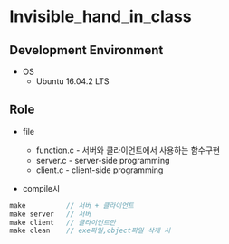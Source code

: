 # Invisible_hand_in_class

## Development Environment
* OS
  * Ubuntu 16.04.2 LTS

## Role
* file
  * function.c - 서버와 클라이언트에서 사용하는 함수구현 
  * server.c - server-side programming
  * client.c - client-side programming

* compile시

```c
make          // 서버 + 클라이언트 
make server   // 서버
make client   // 클라이언트만 
make clean    // exe파일,object파일 삭제 시
```
